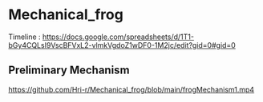 # Mechanical_frog

Timeline : https://docs.google.com/spreadsheets/d/1T1-bGy4CQLsI9VscBFVxL2-vlmkVgdoZ1wDF0-1M2jc/edit?gid=0#gid=0

## Preliminary Mechanism

https://github.com/Hri-r/Mechanical_frog/blob/main/frogMechanism1.mp4
